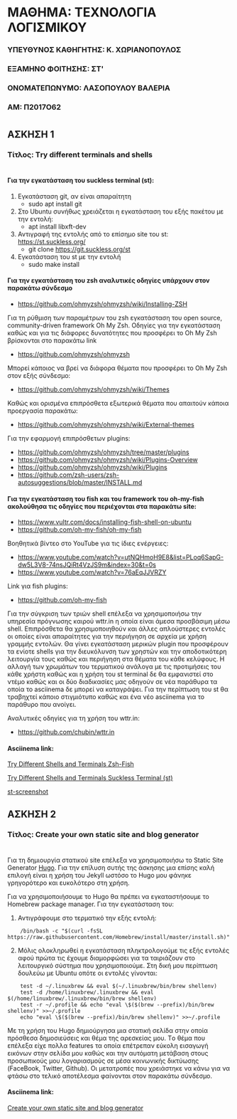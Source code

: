 # ΜΑΘΗΜΑ: ΤΕΧΝΟΛΟΓΙΑ ΛΟΓΙΣΜΙΚΟΥ
### ΥΠΕΥΘΥΝΟΣ ΚΑΘΗΓΗΤΗΣ: Κ. ΧΩΡΙΑΝΟΠΟΥΛΟΣ
### ΕΞΑΜΗΝΟ ΦΟΙΤΗΣΗΣ: ΣΤ'
### ΟΝΟΜΑΤΕΠΩΝΥΜΟ: ΛΑΣΟΠΟΥΛΟΥ ΒΑΛΕΡΙΑ
### ΑΜ: Π2017Ο62
#
#
## ΑΣΚΗΣΗ 1
### Τίτλος: Τry different terminals and shells
#
#### Για την εγκατάσταση του suckless terminal (st):
1. Εγκατάσταση git, αν είναι απαραίτητη 
    - sudo apt install git
2. Στο Ubuntu συνήθως χρειάζεται η εγκατάσταση του εξής πακέτου με την εντολή:
    - apt install libxft-dev
3. Αντιγραφή της εντολής από το επίσημο site του st: https://st.suckless.org/
    - git clone https://git.suckless.org/st
4. Εγκατάσταση του st με την εντολή 
    - sudo make install
    
    
#### Για την εγκατάσταση του zsh αναλυτικές οδηγίες υπάρχουν στον παρακάτω σύνδεσμο

* https://github.com/ohmyzsh/ohmyzsh/wiki/Installing-ZSH

Για τη ρύθμιση των παραμέτρων του zsh εγκατάσταση του open source, community-driven framework Oh My Zsh.
Οδηγίες για την εγκατάσταση καθώς και για τις διάφορες δυνατότητες που προσφέρει το Oh My Zsh βρίσκονται στο παρακάτω link

* https://github.com/ohmyzsh/ohmyzsh

Μπορεί κάποιος να βρεί να διάφορα θέματα που προσφέρει το Oh My Zsh στον εξής σύνδεσμο:

* https://github.com/ohmyzsh/ohmyzsh/wiki/Themes

Καθώς και ορισμένα επιπρόσθετα εξωτερικά θέματα που απαιτούν κάποια προεργασία παρακάτω:

* https://github.com/ohmyzsh/ohmyzsh/wiki/External-themes

Για την εφαρμογή επιπρόσθετων plugins:

* https://github.com/ohmyzsh/ohmyzsh/tree/master/plugins
* https://github.com/ohmyzsh/ohmyzsh/wiki/Plugins-Overview
* https://github.com/ohmyzsh/ohmyzsh/wiki/Plugins
* https://github.com/zsh-users/zsh-autosuggestions/blob/master/INSTALL.md

#### Για την εγκατάσταση του fish και του framework του oh-my-fish ακολούθησα τις οδηγίες που περιέχονται στα παρακάτω site:

* https://www.vultr.com/docs/installing-fish-shell-on-ubuntu
* https://github.com/oh-my-fish/oh-my-fish

Βοηθητικά βίντεο στο YouTube για τις ίδιες ενέργειες:

* https://www.youtube.com/watch?v=utNQHmoH9E8&list=PLoq6SapG-dw5L3V8-74nsJQiRt4VzJS9m&index=30&t=0s
* https://www.youtube.com/watch?v=76aEqJJVRZY

Link για fish plugins:

* https://github.com/oh-my-fish

Για την σύγκριση των τριών shell επέλεξα να χρησιμοποιήσω την υπηρεσία πρόγνωσης καιρού wttr.in η οποία είναι άμεσα προσβάσιμη μέσω shell. Επιπρόσθετα θα χρησιμοποιηθούν και άλλες απλούστερες εντολές οι οποίες είναι απαραίτητες για την περιήγηση σε αρχεία με χρήση γραμμής εντολών. Θα γίνει εγκατάσταση μερικών plugin που προσφέρουν τα ενίοτε shells για την διευκόλυνση των χρηστών και την αποδοτικότερη λειτουργία τους καθώς και περιήγηση στα θέματα του κάθε κελύφους. Η αλλαγή των χρωμάτων του τερματικού ανάλογα με τις προτιμήσεις του κάθε χρήστη καθώς και η χρήση του st terminal δε θα εμφανιστεί στο ντέμο καθώς και οι δύο διαδικασίες μας οδηγούν σε νέα παράθυρα τα οποία το asciinema δε μπορεί να καταγράψει. Για την περίπτωση του st θα τραβηχτεί κάποιο στιγμιότυπο καθώς και ένα νέο asciinema για το παράθυρο που ανοίγει.

Αναλυτικές οδηγίες για τη χρήση του wttr.in:

* https://github.com/chubin/wttr.in

#### Asciinema link:

[Try Different Shells and Terminals Zsh-Fish](https://asciinema.org/a/2X3bd1Mhcw7o53eTyP2fLtaGl)

[Try Different Shells and Terminals Suckless Terminal (st)](https://asciinema.org/a/AwJCVfolOHH5tbqbSq42cJUIS)

[st-screenshot](https://github.com/p17laso/sw/blob/2017062/P2017062/firstimage.png)

## ΑΣΚΗΣΗ 2
### Τίτλος: Create your own static site and blog generator
#
Για τη δημιουργία στατικού site επέλεξα να χρησιμοποιήσω το Static Site Generator [Ηugo](https://gohugo.io/getting-started/quick-start/). Για την επίλυση συτής της άσκησης μια επίσης καλή επιλογή είναι η χρήση του Jekyll ωστόσο το Hugo μου φάνηκε γρηγορότερο και ευκολότερο στη χρήση.

Για να χρησιμοποιήσουμε το Hugo θα πρέπει να εγκαταστήσουμε το Homebrew package manager. Για την εγκατάσταση του:

1. Αντιγράφουμε στο τερματικό την εξής εντολή:
```
    /bin/bash -c "$(curl -fsSL https://raw.githubusercontent.com/Homebrew/install/master/install.sh)"
``` 
2. Μόλις ολοκληρωθεί η εγκατάσταση πληκτρολογούμε τις εξής εντολές αφού πρώτα τις έχουμε διαμορφώσει για τα ταιριάζουν στο λειτουργικό σύστημα που χρησιμοποιούμε. Στη δική μου περίπτωση δουλεύω με Ubuntu οπότε οι εντολές γίνονται:

```
    test -d ~/.linuxbrew && eval $(~/.linuxbrew/bin/brew shellenv)
    test -d /home/linuxbrew/.linuxbrew && eval $(/home/linuxbrew/.linuxbrew/bin/brew shellenv)
    test -r ~/.profile && echo "eval \$($(brew --prefix)/bin/brew shellenv)" >>~/.profile
    echo "eval \$($(brew --prefix)/bin/brew shellenv)" >>~/.profile
```
Με τη χρήση του Ηugo δημιούργησα μια στατική σελίδα στην οποία πρόσθεσα δημοσιεύσεις και θέμα της αρεσκείας μου. Tο θέμα που επέλεξα είχε πολλα features τα οποία επέτρεπαν εύκολη εισαγωγή εικόνων στην σελίδα μου καθώς και την αυτόματη μετάβαση στους προσωπικούς μου λογαριασμούς σε μέσα κοινωνικής δικτύωσης (FaceBook, Twitter, Github). Οι μετατροπές που χρειάστηκε να κάνω για να φτάσω στο τελικό αποτέλεσμα φαίνονται στον παρακάτω σύνδεσμο.

#### Asciinema link:

[Create your own static site and blog generator](https://asciinema.org/a/Uz3pi0Z2G6x0Nllc1A4fBk4MK)
